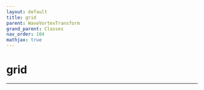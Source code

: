 ```yaml
---
layout: default
title: grid
parent: WaveVortexTransform
grand_parent: Classes
nav_order: 104
mathjax: true
---
```


#  grid




---

